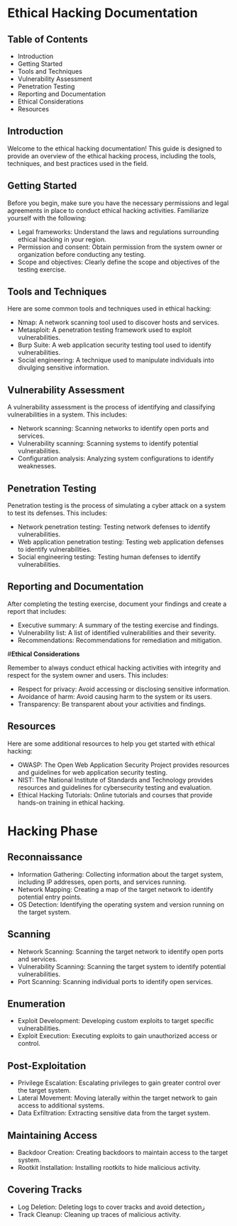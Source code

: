 # Ethical Hacking Documentation

## **Table of Contents**

- Introduction
- Getting Started
- Tools and Techniques
- Vulnerability Assessment
- Penetration Testing
- Reporting and Documentation
- Ethical Considerations
- Resources

## **Introduction**

Welcome to the ethical hacking documentation! This guide is designed to provide an overview of the ethical hacking process, including the tools, techniques, and best practices used in the field.

## **Getting Started**

Before you begin, make sure you have the necessary permissions and legal agreements in place to conduct ethical hacking activities. Familiarize yourself with the following: 

   - Legal frameworks: Understand the laws and regulations surrounding ethical hacking in your region.
   - Permission and consent: Obtain permission from the system owner or organization before conducting any testing.
   - Scope and objectives: Clearly define the scope and objectives of the testing exercise.

## **Tools and Techniques**

Here are some common tools and techniques used in ethical hacking:
   - Nmap: A network scanning tool used to discover hosts and services.
   - Metasploit: A penetration testing framework used to exploit vulnerabilities.
   - Burp Suite: A web application security testing tool used to identify vulnerabilities.
   - Social engineering: A technique used to manipulate individuals into divulging sensitive information.

## **Vulnerability Assessment**

A vulnerability assessment is the process of identifying and classifying vulnerabilities in a system. This includes:

   - Network scanning: Scanning networks to identify open ports and services.
   - Vulnerability scanning: Scanning systems to identify potential vulnerabilities.
   - Configuration analysis: Analyzing system configurations to identify weaknesses.

## **Penetration Testing**

Penetration testing is the process of simulating a cyber attack on a system to test its defenses. This includes:

   - Network penetration testing: Testing network defenses to identify vulnerabilities.
   - Web application penetration testing: Testing web application defenses to identify vulnerabilities.
   - Social engineering testing: Testing human defenses to identify vulnerabilities.


## **Reporting and Documentation**

After completing the testing exercise, document your findings and create a report that includes:

   - Executive summary: A summary of the testing exercise and findings.
   - Vulnerability list: A list of identified vulnerabilities and their severity.
   - Recommendations: Recommendations for remediation and mitigation.

#**Ethical Considerations**

Remember to always conduct ethical hacking activities with integrity and respect for the system owner and users. This includes:

   - Respect for privacy: Avoid accessing or disclosing sensitive information.
   - Avoidance of harm: Avoid causing harm to the system or its users.
   - Transparency: Be transparent about your activities and findings.

## **Resources**

Here are some additional resources to help you get started with ethical hacking:

   - OWASP: The Open Web Application Security Project provides resources and guidelines for web application security testing.
   - NIST: The National Institute of Standards and Technology provides resources and guidelines for cybersecurity testing and evaluation.
   - Ethical Hacking Tutorials: Online tutorials and courses that provide hands-on training in ethical hacking.

# Hacking Phase

## **Reconnaissance**

   - Information Gathering: Collecting information about the target system, including IP addresses, open ports, and services running.
   - Network Mapping: Creating a map of the target network to identify potential entry points.
   - OS Detection: Identifying the operating system and version running on the target system.


## **Scanning**

   - Network Scanning: Scanning the target network to identify open ports and services.
   - Vulnerability Scanning: Scanning the target system to identify potential vulnerabilities.
   - Port Scanning: Scanning individual ports to identify open services.


## **Enumeration**

   - Exploit Development: Developing custom exploits to target specific vulnerabilities.
   - Exploit Execution: Executing exploits to gain unauthorized access or control.


## **Post-Exploitation**

   - Privilege Escalation: Escalating privileges to gain greater control over the target system.
   - Lateral Movement: Moving laterally within the target network to gain access to additional systems.
   - Data Exfiltration: Extracting sensitive data from the target system.


## **Maintaining Access**

   - Backdoor Creation: Creating backdoors to maintain access to the target system.
   - Rootkit Installation: Installing rootkits to hide malicious activity.


 ## **Covering Tracks**

   - Log Deletion: Deleting logs to cover tracks and avoid detectionز
   - Track Cleanup: Cleaning up traces of malicious activity.
